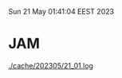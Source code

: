 Sun 21 May 01:41:04 EEST 2023
# JAM
<a href='./cache/202305/21_01.log'>./cache/202305/21_01.log</a>
